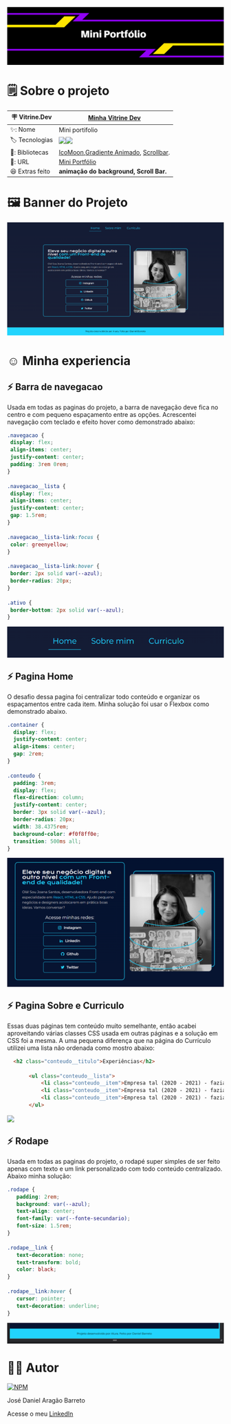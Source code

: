 <div align="center">
<img align="center" src="https://github.com/DanielBarret0/portifolio-curso-alura/blob/main/assets/img/capa-projeto.png">
</div>

# 🗒️ Sobre o projeto

| 🪧 Vitrine.Dev |  [Minha Vitrine Dev](https://cursos.alura.com.br/vitrinedev/danielbarreto)   |
| -------------  | --- |
| ✨: Nome        | Mini portifolio
| 🏷️ Tecnologias | <img src="https://img.shields.io/badge/HTML5-E34F26?style=for-the-badge&logo=html5&logoColor=white"><img src="https://img.shields.io/badge/CSS3-1572B6?style=for-the-badge&logo=css3&logoColor=white">
  | 🎇: Bibliotecas |  [IcoMoon](https://icomoon.io/),[Gradiente Animado](https://www.gradient-animator.com/), [Scrollbar](https://www.cssportal.com/css-scrollbar-generator/).
| 🚀: URL         | [Mini Portfólio](https://portifolio-curso-alura.bohr.io/)
| :laughing: Extras feito     | **animação do background, Scroll Bar.**
<!-- Inserir imagem com a #vitrinedev ao final do link -->

# 🖼️ Banner do Projeto
<div align="center">

<img src="https://github.com/DanielBarret0/portifolio-curso-alura/blob/main/assets/img/banner-projeto.png">
</div>


# :relaxed: Minha experiencia

  
  ## :zap: Barra de navegacao
  Usada em todas as paginas do projeto, a barra de navegação deve fica no centro e com pequeno espaçamento entre as opções. Acrescentei navegação com teclado e efeito hover como demonstrado abaixo:
  
   ~~~CSS
.navegacao {
    display: flex;
    align-items: center;
    justify-content: center;
    padding: 3rem 0rem;
}

.navegacao__lista {
    display: flex;
    align-items: center;
    justify-content: center;
    gap: 1.5rem;
}

.navegacao__lista-link:focus {
    color: greenyellow;
}

.navegacao__lista-link:hover {
    border: 2px solid var(--azul);
    border-radius: 20px;
}

.ativo {
    border-bottom: 2px solid var(--azul);
}
  ~~~
  
  <img align="center" src="https://github.com/DanielBarret0/portifolio-curso-alura/blob/main/assets/img/2-gif-barra-navegacao.gif">

  ## :zap: Pagina Home
 O desafio dessa pagina foi centralizar todo conteúdo e organizar os espaçamentos entre cada item. Minha solução foi usar o Flexbox como demonstrado abaixo.
  
  ~~~CSS
.container {
    display: flex;
    justify-content: center;
    align-items: center;
    gap: 2rem;
}

.conteudo {
    padding: 3rem;
    display: flex;
    flex-direction: column;
    justify-content: center;
    border: 3px solid var(--azul);
    border-radius: 20px;
    width: 38.4375rem;
    background-color: #f0f8ff0e;
    transition: 500ms all;
}
  ~~~
  
  <img align="center" src="https://github.com/DanielBarret0/portifolio-curso-alura/blob/main/assets/img/1-pagina-home-solucao.png">
  
  
   ## :zap: Pagina Sobre e Curriculo
  Essas duas páginas tem conteúdo muito semelhante, então acabei aproveitando várias classes CSS usada em outras páginas e a solução em CSS foi a mesma. A uma pequena diferença que na página do Currículo utilizei uma lista não ordenada como mostro abaixo:
  
  ~~~HTML
    <h2 class="conteudo__titulo">Experiências</h2>

         <ul class="conteudo__lista">
             <li class="conteudo__item">Empresa tal (2020 - 2021) - fazia isso e aquilo</li>
             <li class="conteudo__item">Empresa tal (2020 - 2021) - fazia isso e aquilo</li>
             <li class="conteudo__item">Empresa tal (2020 - 2021) - fazia isso e aquilo</li>
         </ul>
  ~~~
  
  <img align="center" src="https://github.com/DanielBarret0/portifolio-curso-alura/blob/main/assets/img/3-gif-sobre-e-curriculo.gif">
 
   ## :zap: Rodape
  Usada em todas as paginas do projeto, o rodapé super simples de ser feito apenas com texto e um link personalizado com todo conteúdo centralizado. Abaixo minha solução:
  
 ~~~CSS
.rodape {
    padding: 2rem;
    background: var(--azul);
    text-align: center;
    font-family: var(--fonte-secundario);
    font-size: 1.5rem;
}

.rodape__link {
    text-decoration: none;
    text-transform: bold;
    color: black;
}

.rodape__link:hover {
    cursor: pointer;
    text-decoration: underline;
}
  ~~~
  
  
  <img align="center" src="https://github.com/DanielBarret0/portifolio-curso-alura/blob/main/assets/img/4-rodape-solucao.png">
  

# 🙋‍♂️ Autor

[![NPM](https://img.shields.io/npm/l/react)](https://github.com/DanielBarret0/codeChella/blob/main/LICENSE.md)

José Daniel Aragão Barreto

Acesse o meu [LinkedIn](https://www.linkedin.com/in/daniel-barreto-1b763216a/)
 
